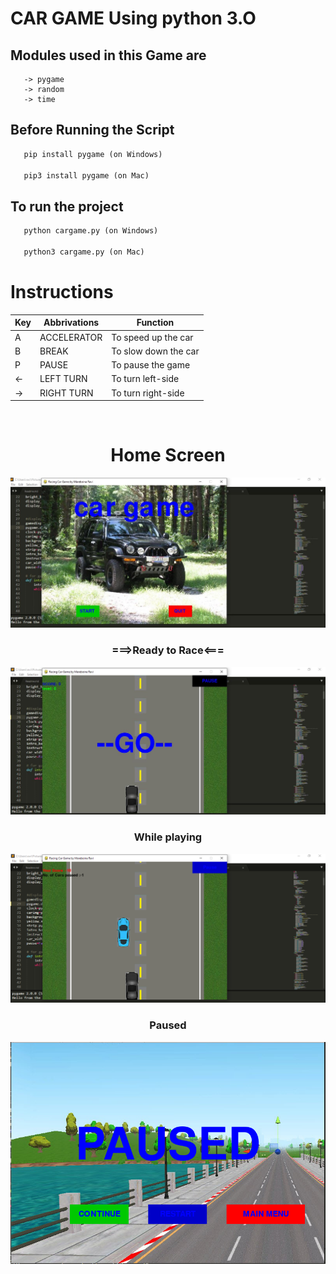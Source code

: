 # CAR GAME Using python 3.O

## Modules used in this Game are
```
   -> pygame
   -> random
   -> time
```
## Before Running the Script
```python
   pip install pygame (on Windows)

   pip3 install pygame (on Mac)
```
## To run the project
```python
   python cargame.py (on Windows)

   python3 cargame.py (on Mac)
```
# Instructions
| Key |  Abbrivations  | Function | 
| -----|----- | ------ | 
| A     | ACCELERATOR | To speed up the car   | 
| B     | BREAK  | To slow down the car |
| P     | PAUSE | To pause the game |
| <-     | LEFT TURN | To turn left-side |
| ->     | RIGHT TURN | To turn right-side |
<br/>

# <center><b>Home Screen</b><center/>
![car game](main1.jpg?raw=true "Python1")
###  <center> ===><b>Ready to Race</b><===
![Paint 1](ready.jpg?raw=true "Python paint")
###  <center><b>While playing<b/>
![Paint 2](play.png?raw=true "Python paint app")

### <center><b>Paused<b/>
![Paint 2](paused.png?raw=true "Python paint app")
